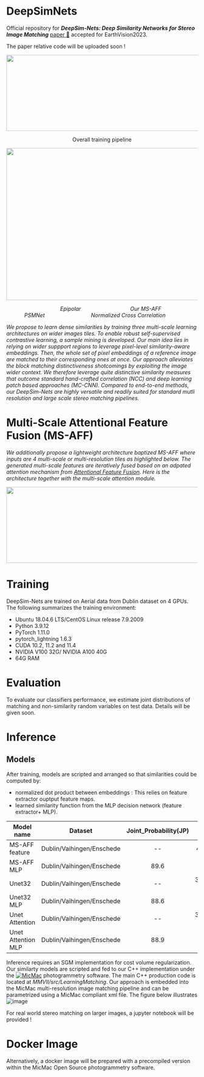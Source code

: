 # DeepSimNets

Official repository for **_DeepSim-Nets: Deep Similarity Networks for Stereo Image Matching_** [paper :page_facing_up:](https://openaccess.thecvf.com/content/CVPR2023W/EarthVision/papers/Chebbi_DeepSim-Nets_Deep_Similarity_Networks_for_Stereo_Image_Matching_CVPRW_2023_paper.pdf) accepted for EarthVision2023.

The paper relative code will be uploaded soon ! 

<p align="center">
  <img width="900" height="200" src="https://user-images.githubusercontent.com/28929267/230094222-a7dc3348-3474-47cc-9074-cbbb68605f4e.png">
 </p>
<p align="center">
Overall training pipeline
</p>


<p align="center">
  <img width="900" height="400" src="https://user-images.githubusercontent.com/28929267/230093358-41c5f835-079d-4ead-9727-f3e8f927ebb3.png">  
 </p>
  <em> &nbsp &nbsp &nbsp &nbsp &nbsp &nbsp &nbsp &nbsp &nbsp &nbsp &nbsp &nbsp &nbsp &nbsp  &nbsp  &nbsp &nbsp &nbsp   Epipolar &nbsp &nbsp  &nbsp  &nbsp &nbsp &nbsp &nbsp &nbsp &nbsp &nbsp &nbsp &nbsp &nbsp &nbsp &nbsp &nbsp  Our MS-AFF &nbsp  &nbsp &nbsp &nbsp &nbsp &nbsp &nbsp &nbsp &nbsp &nbsp &nbsp &nbsp &nbsp &nbsp &nbsp &nbsp  &nbsp &nbsp PSMNet &nbsp &nbsp  &nbsp  &nbsp &nbsp &nbsp &nbsp &nbsp &nbsp &nbsp &nbsp &nbsp &nbsp &nbsp &nbsp Normalized Cross Correlation</em>&nbsp &nbsp 
         
   
  
  
*We propose to learn dense similarities by training three multi-scale learning architectures on wider images tiles. To enable robust self-supervised contrastive learning, a sample mining is developed. Our main idea lies in relying on wider suppport regions to leverage pixel-level similarity-aware embeddings. Then, the whole set of pixel embeddings of a reference image are matched to their corresponding ones at once. Our approach alleviates the block matching distinctiveness shotcomings by exploiting the image wider context. We therefore leverage quite distinctive similarity measures that outcome standard hand-crafted correlation (NCC) and deep learning patch based approaches (MC-CNN). Compared to end-to-end methods, our DeepSim-Nets are highly versatile and readily suited for standard mutli resolution and large scale stereo matching pipelines.* 

# Multi-Scale Attentional Feature Fusion (MS-AFF) 
*We additionally propose a lightweight architecture baptized MS-AFF where inputs are 4 multi-scale or multi-resolution tiles as highlighted below. The generated multi-scale features are iteratively fused based on an adpated attention mechanism from [Attentional Feature Fusion](https://openaccess.thecvf.com/content/WACV2021/papers/Dai_Attentional_Feature_Fusion_WACV_2021_paper.pdf). Here is the architecture together with the multi-scale attention module.*

<p align="center">
  <img width="600" height="200" src="https://user-images.githubusercontent.com/28929267/230161014-aa12a227-52d4-4bbd-93f6-5db6428c9eb5.png">
 </p>


# Training 

DeepSim-Nets are trained on Aerial data from Dublin dataset on 4 GPUs. The following summarizes the training environment:
- Ubuntu 18.04.6 LTS/CentOS Linux release 7.9.2009
- Python 3.9.12 
- PyTorch 1.11.0
- pytorch_lightning 1.6.3
- CUDA 10.2, 11.2 and 11.4
- NVIDIA V100 32G/ NVIDIA A100 40G
- 64G RAM

# Evaluation 

To evaluate our classifiers performance, we estimate joint distributions of matching and non-similarity random variables on test data. Details will be given soon.

# Inference

## Models

After training, models are scripted and arranged so that similarities could be computed by:
- normalized dot product between embeddings : This relies on feature extractor ouptput feature maps. 
- learned similarity function from the MLP decision network (feature extractor+ MLP).

| Model name | Dataset | Joint_Probability(JP)  | :floppy_disk: | :point_down: |
|---|:---:|:---:|:---:|:---:|
| MS-AFF feature |  Dublin/Vaihingen/Enschede | -- | 4 M | [link](-)  |
| MS-AFF MLP |  Dublin/Vaihingen/Enschede | 89.6 | 1,4 M | [link](-)  |
| Unet32  |  Dublin/Vaihingen/Enschede | -- | 31,4 M | [link](-)  |
| Unet32 MLP |  Dublin/Vaihingen/Enschede | 88.6 | 1,4 M | [link](-)  |
| Unet Attention  |  Dublin/Vaihingen/Enschede | -- | 38,1 M | [link](-)  |
| Unet Attention MLP |  Dublin/Vaihingen/Enschede | 88.9 | 1,4 M | [link](-)  |

Inference requires an SGM implementation for cost volume regularization. Our similarty models are scripted and fed to our C++ implementation under the [![MicMac](<img src="https://user-images.githubusercontent.com/28929267/230158064-57c90a2a-e906-4d72-b238-1d168f0cca58.png" width="50" height="10">)](https://github.com/micmacIGN/micmac) photogrammetry software. The main C++ production code is located at *MMVII/src/LearningMatching*.
Our approach is embedded into the MicMac multi-resolution image matching pipeline and can be parametrized using a MicMac compliant xml file. The figure below illustrates 
![image](https://user-images.githubusercontent.com/28929267/230213458-4b43d162-2259-4808-8e4a-d66657473ad7.png)


For real world stereo matching on larger images, a jupyter notebook will be provided ! 


# Docker Image 

Alternatively, a docker image will be prepared with a precompiled version within the MicMac Open Source photogrammetry software. 
